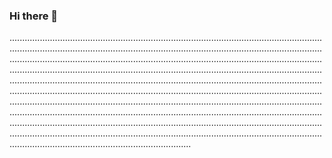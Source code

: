 ### Hi there 👋

................................................................................................................................................................................................................................................................................................................................................................................................................................................................................................................................................................................................................................................................................................................................................................................................................................................................................................................................................................................................................................................................................................................................................................................................................................................................................................................................................................